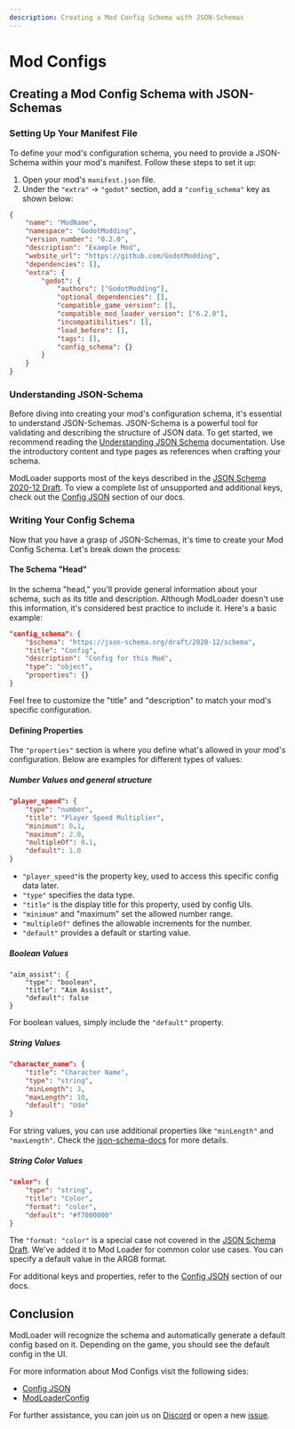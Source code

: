```yaml
---
description: Creating a Mod Config Schema with JSON-Schemas
---
```


# Mod Configs
## Creating a Mod Config Schema with JSON-Schemas
### Setting Up Your Manifest File
To define your mod's configuration schema, you need to provide a JSON-Schema within your mod's manifest. Follow these steps to set it up:
1. Open your mod's `manifest.json` file.
2. Under the `"extra"` -> `"godot"` section, add a `"config_schema"` key as shown below:
```json
{
    "name": "ModName",
    "namespace": "GodotModding",
    "version_number": "0.2.0",
    "description": "Example Mod",
    "website_url": "https://github.com/GodotModding",
    "dependencies": [],
    "extra": {
        "godot": {
            "authors": ["GodotModding"],
            "optional_dependencies": [],
            "compatible_game_version": [],
            "compatible_mod_loader_version": ["6.2.0"],
            "incompatibilities": [],
            "load_before": [],
            "tags": [],
            "config_schema": {}
        }
    }
}
```


### Understanding JSON-Schema
Before diving into creating your mod's configuration schema, it's essential to understand JSON-Schemas. JSON-Schema is a powerful tool for validating and describing the structure of JSON data. To get started, we recommend reading the [Understanding JSON Schema](https://json-schema.org/understanding-json-schema) documentation. Use the introductory content and type pages as references when crafting your schema.

ModLoader supports most of the keys described in the [JSON Schema 2020-12 Draft](https://json-schema.org/draft/2020-12/release-notes.html). To view a complete list of unsupported and additional keys, check out the [Config JSON](config_json.md) section of our docs.


### Writing Your Config Schema
Now that you have a grasp of JSON-Schemas, it's time to create your Mod Config Schema. Let's break down the process:

#### The Schema "Head"
In the schema "head," you'll provide general information about your schema, such as its title and description. Although ModLoader doesn't use this information, it's considered best practice to include it. Here's a basic example:
```json
"config_schema": {
    "$schema": "https://json-schema.org/draft/2020-12/schema",
    "title": "Config",
    "description": "Config for this Mod",
    "type": "object",
    "properties": {}
}
```

Feel free to customize the "title" and "description" to match your mod's specific configuration.


#### Defining Properties
The `"properties"` section is where you define what's allowed in your mod's configuration. Below are examples for different types of values:


##### Number Values and general structure
```json
"player_speed": {
    "type": "number",
    "title": "Player Speed Multiplier",
    "minimum": 0.1,
    "maximum": 2.0,
    "multipleOf": 0.1,
    "default": 1.0
}
```
- `"player_speed"`is the property key, used to access this specific config data later.
- `"type"` specifies the data type.
- `"title"` is the display title for this property, used by config UIs.
- `"minimum"` and "maximum" set the allowed number range.
- `"multipleOf"` defines the allowable increments for the number.
- `"default"` provides a default or starting value.


##### Boolean Values
```gdscript
"aim_assist": {
    "type": "boolean",
    "title": "Aim Assist",
    "default": false
}
```
For boolean values, simply include the `"default"` property.


##### String Values
```json
"character_name": {
	"title": "Character Name",
	"type": "string",
	"minLength": 3,
	"maxLength": 10,
	"default": "Udo"
}
```
For string values, you can use additional properties like `"minLength"` and `"maxLength"`. Check the [json-schema-docs](https://json-schema.org/understanding-json-schema/reference/string) for more details.


##### String Color Values
```json
"color": {
	"type": "string",
	"title": "Color",
	"format": "color",
	"default": "#f7000000"
}
```
The `"format: "color"` is a special case not covered in the [JSON Schema Draft](https://json-schema.org/draft/2020-12/release-notes.html). We've added it to Mod Loader for common color use cases. You can specify a default value in the ARGB format.

For additional keys and properties, refer to the [Config JSON](config_json.md) section of our docs.


## Conclusion
ModLoader will recognize the schema and automatically generate a default config based on it. Depending on the game, you should see the default config in the UI.

For more information about Mod Configs visit the following sides:
* [Config JSON](config_json.md)
* [ModLoaderConfig](../../api/mod_loader_config.md)

For further assistance, you can join us on [Discord](ttps://discord.gg/J5AvdFK4mw) or open a new [issue](https://github.com/GodotModding/godot-mod-loader/issues).
